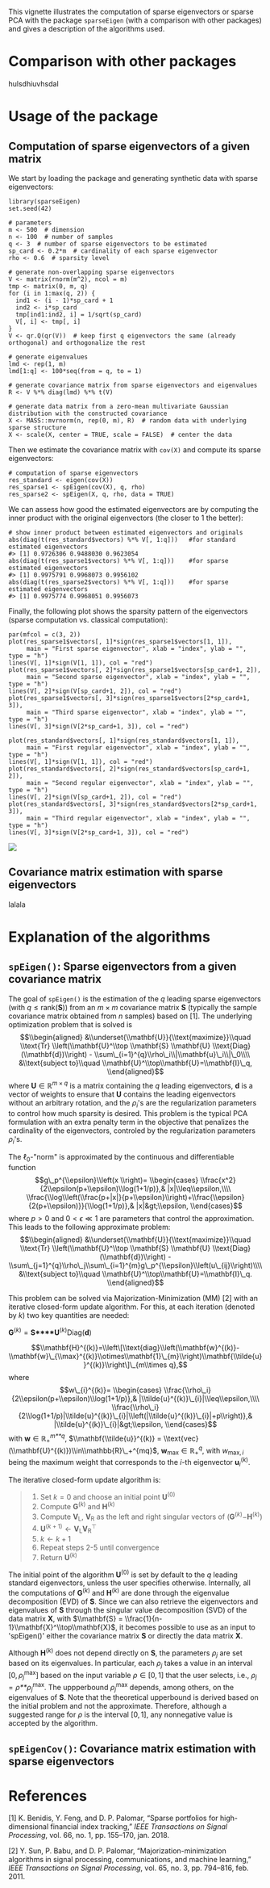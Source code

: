 This vignette illustrates the computation of sparse eigenvectors or
sparse PCA with the package `sparseEigen` (with a comparison with other
packages) and gives a description of the algorithms used.

Comparison with other packages
==============================

hulsdhiuvhsdal

Usage of the package
====================

Computation of sparse eigenvectors of a given matrix
----------------------------------------------------

We start by loading the package and generating synthetic data with
sparse eigenvectors:

    library(sparseEigen)
    set.seed(42)

    # parameters 
    m <- 500  # dimension
    n <- 100  # number of samples
    q <- 3  # number of sparse eigenvectors to be estimated
    sp_card <- 0.2*m  # cardinality of each sparse eigenvector
    rho <- 0.6  # sparsity level

    # generate non-overlapping sparse eigenvectors
    V <- matrix(rnorm(m^2), ncol = m)
    tmp <- matrix(0, m, q)
    for (i in 1:max(q, 2)) {
      ind1 <- (i - 1)*sp_card + 1
      ind2 <- i*sp_card
      tmp[ind1:ind2, i] = 1/sqrt(sp_card)
      V[, i] <- tmp[, i]
    }
    V <- qr.Q(qr(V))  # keep first q eigenvectors the same (already orthogonal) and orthogonalize the rest

    # generate eigenvalues
    lmd <- rep(1, m)
    lmd[1:q] <- 100*seq(from = q, to = 1)

    # generate covariance matrix from sparse eigenvectors and eigenvalues
    R <- V %*% diag(lmd) %*% t(V)

    # generate data matrix from a zero-mean multivariate Gaussian distribution with the constructed covariance
    X <- MASS::mvrnorm(n, rep(0, m), R)  # random data with underlying sparse structure
    X <- scale(X, center = TRUE, scale = FALSE)  # center the data

Then we estimate the covariance matrix with `cov(X)` and compute its
sparse eigenvectors:

    # computation of sparse eigenvectors
    res_standard <- eigen(cov(X))
    res_sparse1 <- spEigen(cov(X), q, rho)
    res_sparse2 <- spEigen(X, q, rho, data = TRUE)

We can assess how good the estimated eigenvectors are by computing the
inner product with the original eigenvectors (the closer to 1 the
better):

    # show inner product between estimated eigenvectors and originals
    abs(diag(t(res_standard$vectors) %*% V[, 1:q]))   #for standard estimated eigenvectors
    #> [1] 0.9726306 0.9488030 0.9623054
    abs(diag(t(res_sparse1$vectors) %*% V[, 1:q]))    #for sparse estimated eigenvectors
    #> [1] 0.9975791 0.9968073 0.9956102
    abs(diag(t(res_sparse2$vectors) %*% V[, 1:q]))    #for sparse estimated eigenvectors
    #> [1] 0.9975774 0.9968051 0.9956073

Finally, the following plot shows the sparsity pattern of the
eigenvectors (sparse computation vs. classical computation):

    par(mfcol = c(3, 2))
    plot(res_sparse1$vectors[, 1]*sign(res_sparse1$vectors[1, 1]), 
         main = "First sparse eigenvector", xlab = "index", ylab = "", type = "h")
    lines(V[, 1]*sign(V[1, 1]), col = "red")
    plot(res_sparse1$vectors[, 2]*sign(res_sparse1$vectors[sp_card+1, 2]), 
         main = "Second sparse eigenvector", xlab = "index", ylab = "", type = "h")
    lines(V[, 2]*sign(V[sp_card+1, 2]), col = "red")
    plot(res_sparse1$vectors[, 3]*sign(res_sparse1$vectors[2*sp_card+1, 3]), 
         main = "Third sparse eigenvector", xlab = "index", ylab = "", type = "h")
    lines(V[, 3]*sign(V[2*sp_card+1, 3]), col = "red")

    plot(res_standard$vectors[, 1]*sign(res_standard$vectors[1, 1]), 
         main = "First regular eigenvector", xlab = "index", ylab = "", type = "h")
    lines(V[, 1]*sign(V[1, 1]), col = "red")
    plot(res_standard$vectors[, 2]*sign(res_standard$vectors[sp_card+1, 2]), 
         main = "Second regular eigenvector", xlab = "index", ylab = "", type = "h")
    lines(V[, 2]*sign(V[sp_card+1, 2]), col = "red")
    plot(res_standard$vectors[, 3]*sign(res_standard$vectors[2*sp_card+1, 3]), 
         main = "Third regular eigenvector", xlab = "index", ylab = "", type = "h")
    lines(V[, 3]*sign(V[2*sp_card+1, 3]), col = "red")

![](sparse_eigenvectors_files/figure-markdown_strict/unnamed-chunk-5-1.png)

Covariance matrix estimation with sparse eigenvectors
-----------------------------------------------------

lalala

Explanation of the algorithms
=============================

`spEigen()`: Sparse eigenvectors from a given covariance matrix
---------------------------------------------------------------

The goal of `spEigen()` is the estimation of the *q* leading sparse
eigenvectors (with *q* ≤ rank(**S**)) from an *m* × *m* covariance
matrix **S** (typically the sample covariance matrix obtained from *n*
samples) based on \[1\]. The underlying optimization problem that is
solved is
$$\\begin{aligned}
      &\\underset{\\mathbf{U}}{\\text{maximize}}\\quad \\text{Tr} \\left(\\mathbf{U}^\\top \\mathbf{S} \\mathbf{U} \\text{Diag}   (\\mathbf{d})\\right) - \\sum\_{i=1}^{q}\\rho\_i\\|\\mathbf{u}\_i\\|\_0\\\\
    &\\text{subject to}\\quad \\mathbf{U}^\\top\\mathbf{U}=\\mathbf{I}\_q,
  \\end{aligned}$$
 where **U** ∈ ℝ<sup>*m* × *q*</sup> is a matrix containing the *q*
leading eigenvectors, **d** is a vector of weights to ensure that **U**
contains the leading eigenvectors without an arbitrary rotation, and the
*ρ*<sub>*i*</sub>'s are the regularization parameters to control how
much sparsity is desired. This problem is the typical PCA formulation
with an extra penalty term in the objective that penalizes the
cardinality of the eigenvectors, controled by the regularization
parameters *ρ*<sub>*i*</sub>'s.

The ℓ<sub>0</sub>-"norm" is approximated by the continuous and
differentiable function
$$g\_p^{\\epsilon}\\left(x \\right)= \\begin{cases}
    \\frac{x^2}{2\\epsilon(p+\\epsilon)\\log(1+1/p)},& |x|\\leq\\epsilon,\\\\
    \\frac{\\log\\left(\\frac{p+|x|}{p+\\epsilon}\\right)+\\frac{\\epsilon}{2(p+\\epsilon)}}{\\log(1+1/p)},& |x|&gt;\\epsilon,
    \\end{cases}$$
 where *p* &gt; 0 and 0 &lt; *ϵ* ≪ 1 are parameters that control the
approximation. This leads to the following approximate problem:
$$\\begin{aligned}
      &\\underset{\\mathbf{U}}{\\text{maximize}}\\quad \\text{Tr} \\left(\\mathbf{U}^\\top \\mathbf{S} \\mathbf{U} \\text{Diag}   (\\mathbf{d})\\right) - \\sum\_{j=1}^{q}\\rho\_j\\sum\_{i=1}^{m}g\_p^{\\epsilon}\\left(u\_{ij}\\right)\\\\
    &\\text{subject to}\\quad \\mathbf{U}^\\top\\mathbf{U}=\\mathbf{I}\_q.
  \\end{aligned}$$

This problem can be solved via Majorization-Minimization (MM) \[2\] with
an iterative closed-form update algorithm. For this, at each iteration
(denoted by *k*) two key quantities are needed:

**G**<sup>(*k*)</sup> = **S****U**<sup>(*k*)</sup>Diag(**d**)
  
$$\\mathbf{H}^{(k)}=\\left\[\\text{diag}\\left(\\mathbf{w}^{(k)}-\\mathbf{w}\_{\\max}^{(k)}\\otimes\\mathbf{1}\_{m}\\right)\\mathbf{\\tilde{u}}^{(k)}\\right\]\_{m\\times q},$$
 where
$$w\_{i}^{(k)}= \\begin{cases}
        \\frac{\\rho\_i}{2\\epsilon(p+\\epsilon)\\log(1+1/p)},& |\\tilde{u}^{(k)}\_{i}|\\leq\\epsilon,\\\\
        \\frac{\\rho\_i}{2\\log(1+1/p)|\\tilde{u}^{(k)}\_{i}|\\left(|\\tilde{u}^{(k)}\_{i}|+p\\right)},&                |\\tilde{u}^{(k)}\_{i}|&gt;\\epsilon,
        \\end{cases}$$
 with **w** ∈ ℝ<sub>+</sub><sup>*m**q*</sup>,
$\\mathbf{\\tilde{u}}^{(k)} = \\text{vec}(\\mathbf{U}^{(k)})\\in\\mathbb{R}\_+^{mq}$,
**w**<sub>max</sub> ∈ ℝ<sub>+</sub><sup>*q*</sup>, with
*w*<sub>max, *i*</sub> being the maximum weight that corresponds to the
*i*-th eigenvector **u**<sub>*i*</sub><sup>(*k*)</sup>.

The iterative closed-form update algorithm is:

> 1.  Set *k* = 0 and choose an initial point **U**<sup>(0)</sup>  
> 2.  Compute **G**<sup>(*k*)</sup> and **H**<sup>(*k*)</sup>  
> 3.  Compute **V**<sub>L</sub>, **V**<sub>R</sub> as the left and right
>     singular vectors of
>     (**G**<sup>(*k*)</sup>−**H**<sup>(*k*)</sup>)  
> 4.  **U**<sup>(*k* + 1)</sup> ← **V**<sub>L</sub>**V**<sub>R</sub><sup>⊤</sup>  
> 5.  *k* ← *k* + 1  
> 6.  Repeat steps 2-5 until convergence  
> 7.  Return **U**<sup>(*k*)</sup>

The initial point of the algorithm **U**<sup>(0)</sup> is set by default
to the *q* leading standard eigenvectors, unless the user specifies
otherwise. Internally, all the computations of **G**<sup>(*k*)</sup> and
**H**<sup>(*k*)</sup> are done through the eigenvalue decomposition
(EVD) of **S**. Since we can also retrieve the eigenvectors and
eigenvalues of **S** through the singular value decomposition (SVD) of
the data matrix **X**, with
$\\mathbf{S} = \\frac{1}{n-1}\\mathbf{X}^\\top\\mathbf{X}$, it becomes
possible to use as an input to 'spEigen()' either the covariance matrix
**S** or directly the data matrix **X**.

Although **H**<sup>(*k*)</sup> does not depend directly on **S**, the
parameters *ρ*<sub>*j*</sub> are set based on its eigenvalues. In
particular, each *ρ*<sub>*j*</sub> takes a value in an interval
\[0, *ρ*<sub>*j*</sub><sup>max</sup>\] based on the input variable
*ρ* ∈ \[0, 1\] that the user selects, i.e.,
*ρ*<sub>*j*</sub> = *ρ**ρ*<sub>*j*</sub><sup>max</sup>. The uppperbound
*ρ*<sub>*j*</sub><sup>max</sup> depends, among others, on the
eigenvalues of **S**. Note that the theoretical upperbound is derived
based on the initial problem and not the approximate. Therefore,
although a suggested range for *ρ* is the interval \[0, 1\], any
nonnegative value is accepted by the algorithm.

`spEigenCov()`: Covariance matrix estimation with sparse eigenvectors
---------------------------------------------------------------------

References
==========

\[1\] K. Benidis, Y. Feng, and D. P. Palomar, “Sparse portfolios for
high-dimensional financial index tracking,” *IEEE Transactions on Signal
Processing*, vol. 66, no. 1, pp. 155–170, jan. 2018.

\[2\] Y. Sun, P. Babu, and D. P. Palomar, “Majorization-minimization
algorithms in signal processing, communications, and machine learning,”
*IEEE Transactions on Signal Processing*, vol. 65, no. 3, pp. 794–816,
feb. 2011.
